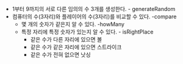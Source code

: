 - 1부터 9까지의 서로 다른 임의의 수 3개를 생성한다. - generateRandom
- 컴퓨터의 수(3자리)와 플레이어의 수(3자리)를 비교할 수 있다. -compare
    - 몇 개의 숫자가 같은지 알 수 있다. -howMany
    - 특정 자리에 특정 숫자가 있는지 알 수 있다. - isRightPlace
      - 같은 수가 다른 자리에 있으면 볼
      - 같은 수가 같은 자리에 있으면 스트라이크
      - 같은 수가 전혀 없으면 낫싱